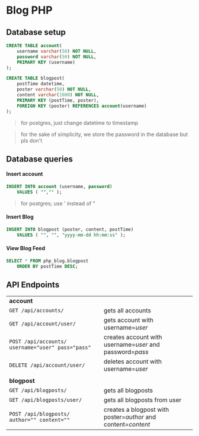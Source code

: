 # Blog PHP

## Database setup
```SQL
CREATE TABLE account(
    username varchar(50) NOT NULL, 
    password varchar(50) NOT NULL,
    PRIMARY KEY (username)
);

CREATE TABLE blogpost(
    postTime datetime,
    poster varchar(50) NOT NULL,
    content varchar(1000) NOT NULL,
    PRIMARY KEY (postTime, poster),
    FOREIGN KEY (poster) REFERENCES account(username)
);
```
> for postgres, just change datetime to timestamp

> for the sake of simplicity, we store the password in the database but pls don't

## Database queries
#### Insert account
```SQL
INSERT INTO account (username, password) 
    VALUES ( "","" );
```

> for postgres; use ' instead of "

#### Insert Blog
```SQL
INSERT INTO blogpost (poster, content, postTime) 
    VALUES ( "", "", "yyyy-mm-dd hh:mm:ss" );
```

#### View Blog Feed
```SQL
SELECT * FROM php_blog.blogpost 
    ORDER BY postTime DESC;
```

## API Endpoints
|||
|-|-|
|**account**||
|`GET /api/accounts/`|gets all accounts|
|`GET /api/account/user/`|gets account with username=*user*|
|`POST /api/accounts/ username="user" pass="pass"`|creates account with username=*user* and password=*pass*|
|`DELETE /api/account/user/`|deletes account with username=*user*|
|||
|**blogpost**||
|`GET /api/blogposts/`|gets all blogposts|
|`GET /api/blogposts/user/`|gets all blogposts from user|
|`POST /api/blogposts/ author="" content=""`|creates a blogpost with<br>poster=*author* and<br>content=*content*|